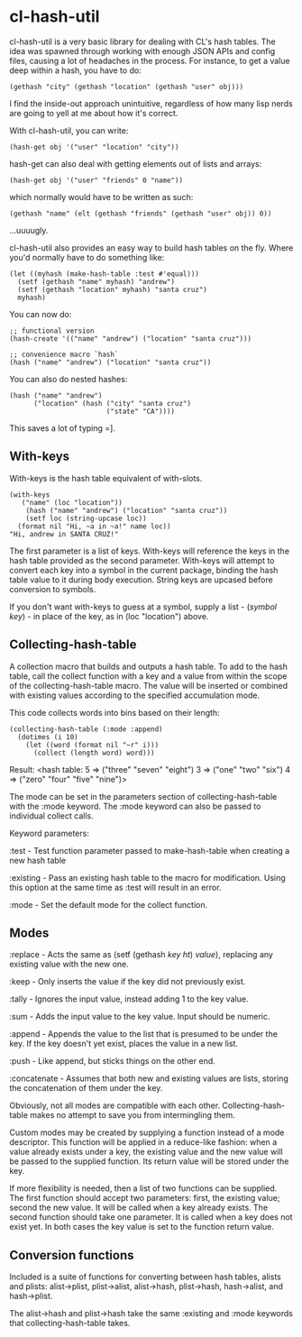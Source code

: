 cl-hash-util
============
cl-hash-util is a very basic library for dealing with CL's hash tables. The
idea was spawned through working with enough JSON APIs and config files,
causing a lot of headaches in the process. For instance, to get a value deep
within a hash, you have to do:
```common-lisp
(gethash "city" (gethash "location" (gethash "user" obj)))
```

I find the inside-out approach unintuitive, regardless of how many lisp nerds
are going to yell at me about how it's correct.

With cl-hash-util, you can write:

```common-lisp
(hash-get obj '("user" "location" "city"))
```

hash-get can also deal with getting elements out of lists and arrays:

```common-lisp
(hash-get obj '("user" "friends" 0 "name"))
```

which normally would have to be written as such:

```common-lisp
(gethash "name" (elt (gethash "friends" (gethash "user" obj)) 0))
```

...uuuugly.

cl-hash-util also provides an easy way to build hash tables on the fly. 
Where you'd normally have to do something like:

```common-lisp
(let ((myhash (make-hash-table :test #'equal)))
  (setf (gethash "name" myhash) "andrew")
  (setf (gethash "location" myhash) "santa cruz")
  myhash)
```

You can now do:

```common-lisp
;; functional version
(hash-create '(("name" "andrew") ("location" "santa cruz")))

;; convenience macro `hash`
(hash ("name" "andrew") ("location" "santa cruz"))
```

You can also do nested hashes:
```common-lisp
(hash ("name" "andrew")
      ("location" (hash ("city" "santa cruz")
                        ("state" "CA"))))
```

This saves a lot of typing =].

With-keys
---------

With-keys is the hash table equivalent of with-slots.

```common-lisp
(with-keys
   ("name" (loc "location"))
    (hash ("name" "andrew") ("location" "santa cruz"))
    (setf loc (string-upcase loc))
  (format nil "Hi, ~a in ~a!" name loc))
"Hi, andrew in SANTA CRUZ!"
```

The first parameter is a list of keys. With-keys will reference the keys in the hash
table provided as the second parameter. With-keys will attempt to convert each
key into a symbol in the current package, binding the hash table value to it
during body execution.
String keys are upcased before conversion to symbols.

If you don't want with-keys to guess at a symbol, supply a list -
 (*symbol key*) - in place of the key, as in (loc "location") above.

Collecting-hash-table
---------------------

A collection macro that builds and outputs a hash table. To add to the hash
table, call the collect function with a key and a value from within the scope
of the collecting-hash-table macro. The value will be inserted or combined with
existing values according to the specified accumulation mode.

This code collects words into bins based on their length:

```common-lisp
(collecting-hash-table (:mode :append)
  (dotimes (i 10)
    (let ((word (format nil "~r" i)))
      (collect (length word) word)))
```

Result: &lt;hash table: 5 =&gt; ("three" "seven" "eight")
                     3 =&gt; ("one" "two" "six")
                     4 =&gt; ("zero" "four" "five" "nine")&gt;

The mode can be set in the parameters section of collecting-hash-table with the
:mode keyword. The :mode keyword can also be passed to individual collect calls.

Keyword parameters:

:test - Test function parameter passed to make-hash-table when creating a new
hash table

:existing - Pass an existing hash table to the macro for modification. Using
this option at the same time as :test will result in an error.

:mode - Set the default mode for the collect function.

Modes
-----

:replace - Acts the same as (setf (gethash *key* *ht*) *value*), replacing any
existing value with the new one.

:keep - Only inserts the value if the key did not previously exist.

:tally - Ignores the input value, instead adding 1 to the key value.

:sum - Adds the input value to the key value. Input should be numeric.

:append - Appends the value to the list that is presumed to be under the key.
If the key doesn't yet exist, places the value in a new list.

:push - Like append, but sticks things on the other end.

:concatenate - Assumes that both new and existing values are lists, storing the
concatenation of them under the key.

Obviously, not all modes are compatible with each other. Collecting-hash-table
makes no attempt to save you from intermingling them.

Custom modes may be created by supplying a function instead of a mode
descriptor. This function will be applied in a reduce-like fashion: when a value
already exists under a key, the existing value and the new value will be passed
to the supplied function. Its return value will be stored under the key.

If more flexibility is needed, then a list of two functions can be supplied. The
first function should accept two parameters: first, the existing value; second
the new value. It will be called when a key already exists. The second function
should take one parameter. It is called when a key does not exist yet. In both
cases the key value is set to the function return value.

Conversion functions
--------------------

Included is a suite of functions for converting between hash tables, alists and
plists: alist->plist, plist->alist, alist->hash, plist->hash, hash->alist, and hash->plist.

The alist->hash and plist->hash take the same :existing and :mode keywords that
collecting-hash-table takes.








